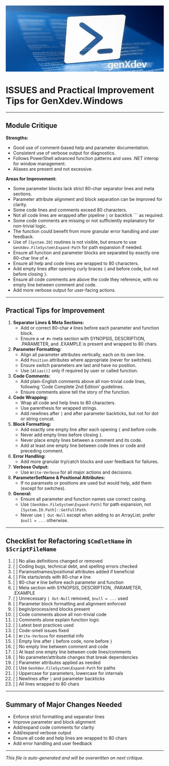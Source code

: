 ![image1](powershell.jpg)

# ISSUES and Practical Improvement Tips for GenXdev.Windows

---

## Module Critique

**Strengths:**
- Good use of comment-based help and parameter documentation.
- Consistent use of verbose output for diagnostics.
- Follows PowerShell advanced function patterns and uses .NET interop for window management.
- Aliases are present and not excessive.

**Areas for Improvement:**
- Some parameter blocks lack strict 80-char separator lines and meta sections.
- Parameter attribute alignment and block separation can be improved for clarity.
- Some code lines and comments exceed 80 characters.
- Not all code lines are wrapped after pipeline `|` or backtick `\`` as required.
- Some code comments are missing or not sufficiently explanatory for non-trivial logic.
- The function could benefit from more granular error handling and user feedback.
- Use of `[System.IO]` routines is not visible, but ensure to use `GenXdev.FileSystem\Expand-Path` for path expansion if needed.
- Ensure all function and parameter blocks are separated by exactly one 80-char line of `#`.
- Ensure all help and code lines are wrapped to 80 characters.
- Add empty lines after opening curly braces `{` and before code, but not before closing `}`.
- Ensure all code comments are above the code they reference, with no empty line between comment and code.
- Add more verbose output for user-facing actions.

---

## Practical Tips for Improvement

1. **Separator Lines & Meta Sections:**
   - Add or correct 80-char `#` lines before each parameter and function block.
   - Ensure a `<# #>` meta section with SYNOPSIS, DESCRIPTION, .PARAMETER, and .EXAMPLE is present and wrapped to 80 chars.
2. **Parameter Formatting:**
   - Align all parameter attributes vertically, each on its own line.
   - Add `Position` attributes where appropriate (never for switches).
   - Ensure switch parameters are last and have no position.
   - Use `[Alias()]` only if required by user or called function.
3. **Code Comments:**
   - Add plain-English comments above all non-trivial code lines, following 'Code Complete 2nd Edition' guidelines.
   - Ensure comments alone tell the story of the function.
4. **Code Wrapping:**
   - Wrap all code and help lines to 80 characters.
   - Use parenthesis for wrapped strings.
   - Add newlines after `|` and after parameter backticks, but not for dot or string concat.
5. **Block Formatting:**
   - Add exactly one empty line after each opening `{` and before code.
   - Never add empty lines before closing `}`.
   - Never place empty lines between a comment and its code.
   - Add at least one empty line between code lines or code and preceding comment.
6. **Error Handling:**
   - Add more granular try/catch blocks and user feedback for failures.
7. **Verbose Output:**
   - Use `Write-Verbose` for all major actions and decisions.
8. **ParameterSetName & Positional Attributes:**
   - If no paramsets or positions are used but would help, add them (except for switches).
9. **General:**
   - Ensure all parameter and function names use correct casing.
   - Use `[GenXdev.FileSystem\Expand-Path]` for path expansion, not `[System.IO.Path]::GetFullPath`.
   - Never use `| Out-Null` except when adding to an ArrayList; prefer `$null = ...` otherwise.

---

## Checklist for Refactoring `$CmdletName` in `$ScriptFileName`

1. [ ] No alias definitions changed or removed
2. [ ] Coding bugs, technical debt, and spelling errors checked
3. [ ] Paramsetnames/positional attributes added if beneficial
4. [ ] File starts/ends with 80-char `#` line
5. [ ] 80-char `#` line before each parameter and function
6. [ ] Meta section with SYNOPSIS, DESCRIPTION, .PARAMETER, .EXAMPLE
7. [ ] Unnecessary `| Out-Null` removed, `$null = ...` used
8. [ ] Parameter block formatting and alignment enforced
9. [ ] begin/process/end blocks present
10. [ ] Code comments above all non-trivial code
11. [ ] Comments alone explain function logic
12. [ ] Latest best practices used
13. [ ] Code-smell issues fixed
14. [ ] `Write-Verbose` for essential info
15. [ ] Empty line after `{` before code, none before `}`
16. [ ] No empty line between comment and code
17. [ ] At least one empty line between code lines/comments
18. [ ] No parameter/attribute changes that break dependencies
19. [ ] Parameter attributes applied as needed
20. [ ] Use `GenXdev.FileSystem\Expand-Path` for paths
21. [ ] Uppercase for parameters, lowercase for internals
22. [ ] Newlines after `|` and parameter backticks
23. [ ] All lines wrapped to 80 chars

---

## Summary of Major Changes Needed
- Enforce strict formatting and separator lines
- Improve parameter and block alignment
- Add/expand code comments for clarity
- Add/expand verbose output
- Ensure all code and help lines are wrapped to 80 chars
- Add error handling and user feedback

---

*This file is auto-generated and will be overwritten on next critique.*
